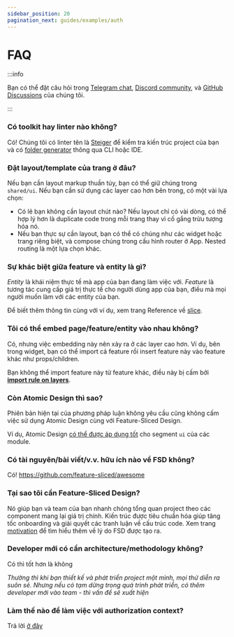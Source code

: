```yaml
---
sidebar_position: 20
pagination_next: guides/examples/auth
---
```


# FAQ

:::info

Bạn có thể đặt câu hỏi trong [Telegram chat][telegram], [Discord community][discord], và [GitHub Discussions][github-discussions] của chúng tôi.

:::

### Có toolkit hay linter nào không?

Có! Chúng tôi có linter tên là [Steiger][ext-steiger] để kiểm tra kiến trúc project của bạn và có [folder generator][ext-tools] thông qua CLI hoặc IDE.

### Đặt layout/template của trang ở đâu?

Nếu bạn cần layout markup thuần túy, bạn có thể giữ chúng trong `shared/ui`. Nếu bạn cần sử dụng các layer cao hơn bên trong, có một vài lựa chọn:

- Có lẽ bạn không cần layout chút nào? Nếu layout chỉ có vài dòng, có thể hợp lý hơn là duplicate code trong mỗi trang thay vì cố gắng trừu tượng hóa nó.
- Nếu bạn thực sự cần layout, bạn có thể có chúng như các widget hoặc trang riêng biệt, và compose chúng trong cấu hình router ở App. Nested routing là một lựa chọn khác.

### Sự khác biệt giữa feature và entity là gì?

_Entity_ là khái niệm thực tế mà app của bạn đang làm việc với. _Feature_ là tương tác cung cấp giá trị thực tế cho người dùng app của bạn, điều mà mọi người muốn làm với các entity của bạn.

Để biết thêm thông tin cùng với ví dụ, xem trang Reference về [slice][reference-entities].

### Tôi có thể embed page/feature/entity vào nhau không?

Có, nhưng việc embedding này nên xảy ra ở các layer cao hơn. Ví dụ, bên trong widget, bạn có thể import cả feature rồi insert feature này vào feature khác như props/children.

Bạn không thể import feature này từ feature khác, điều này bị cấm bởi [**import rule on layers**][import-rule-layers].

### Còn Atomic Design thì sao?

Phiên bản hiện tại của phương pháp luận không yêu cầu cũng không cấm việc sử dụng Atomic Design cùng với Feature-Sliced Design.

Ví dụ, Atomic Design [có thể được áp dụng tốt](https://t.me/feature_sliced/1653) cho segment `ui` của các module.

### Có tài nguyên/bài viết/v.v. hữu ích nào về FSD không?

Có! https://github.com/feature-sliced/awesome

### Tại sao tôi cần Feature-Sliced Design?

Nó giúp bạn và team của bạn nhanh chóng tổng quan project theo các component mang lại giá trị chính. Kiến trúc được tiêu chuẩn hóa giúp tăng tốc onboarding và giải quyết các tranh luận về cấu trúc code. Xem trang [motivation][motivation] để tìm hiểu thêm về lý do FSD được tạo ra.

### Developer mới có cần architecture/methodology không?

Có thì tốt hơn là không

*Thường thì khi bạn thiết kế và phát triển project một mình, mọi thứ diễn ra suôn sẻ. Nhưng nếu có tạm dừng trong quá trình phát triển, có thêm developer mới vào team - thì vấn đề sẽ xuất hiện*

### Làm thế nào để làm việc với authorization context?

Trả lời [ở đây](/docs/guides/examples/auth)

[ext-steiger]: https://github.com/feature-sliced/steiger
[ext-tools]: https://github.com/feature-sliced/awesome?tab=readme-ov-file#tools
[import-rule-layers]: /docs/reference/layers#import-rule-on-layers
[reference-entities]: /docs/reference/layers#entities
[motivation]: /docs/about/motivation
[telegram]: https://t.me/feature_sliced
[discord]: https://discord.gg/S8MzWTUsmp
[github-discussions]: https://github.com/feature-sliced/documentation/discussions